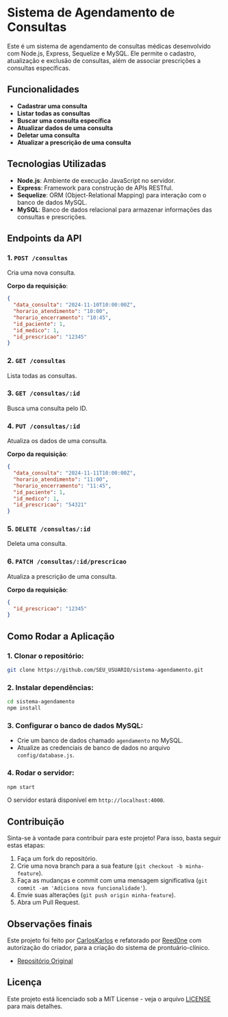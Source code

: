 # Sistema de Agendamento de Consultas

Este é um sistema de agendamento de consultas médicas desenvolvido com Node.js, Express, Sequelize e MySQL. Ele permite o cadastro, atualização e exclusão de consultas, além de associar prescrições a consultas específicas.

## Funcionalidades

- **Cadastrar uma consulta**
- **Listar todas as consultas**
- **Buscar uma consulta específica**
- **Atualizar dados de uma consulta**
- **Deletar uma consulta**
- **Atualizar a prescrição de uma consulta**

## Tecnologias Utilizadas

- **Node.js**: Ambiente de execução JavaScript no servidor.
- **Express**: Framework para construção de APIs RESTful.
- **Sequelize**: ORM (Object-Relational Mapping) para interação com o banco de dados MySQL.
- **MySQL**: Banco de dados relacional para armazenar informações das consultas e prescrições.

## Endpoints da API

### 1. `POST /consultas`

Cria uma nova consulta.

**Corpo da requisição**:

```json
{
  "data_consulta": "2024-11-10T10:00:00Z",
  "horario_atendimento": "10:00",
  "horario_encerramento": "10:45",
  "id_paciente": 1,
  "id_medico": 1,
  "id_prescricao": "12345"
}
```

### 2. `GET /consultas`

Lista todas as consultas.

### 3. `GET /consultas/:id`

Busca uma consulta pelo ID.

### 4. `PUT /consultas/:id`

Atualiza os dados de uma consulta.

**Corpo da requisição**:

```json
{
  "data_consulta": "2024-11-11T10:00:00Z",
  "horario_atendimento": "11:00",
  "horario_encerramento": "11:45",
  "id_paciente": 1,
  "id_medico": 1,
  "id_prescricao": "54321"
}
```

### 5. `DELETE /consultas/:id`

Deleta uma consulta.

### 6. `PATCH /consultas/:id/prescricao`

Atualiza a prescrição de uma consulta.

**Corpo da requisição**:

```json
{
  "id_prescricao": "12345"
}
```

## Como Rodar a Aplicação

### 1. Clonar o repositório:

```bash
git clone https://github.com/SEU_USUARIO/sistema-agendamento.git
```

### 2. Instalar dependências:

```bash
cd sistema-agendamento
npm install
```

### 3. Configurar o banco de dados MySQL:

- Crie um banco de dados chamado `agendamento` no MySQL.
- Atualize as credenciais de banco de dados no arquivo `config/database.js`.

### 4. Rodar o servidor:

```bash
npm start
```

O servidor estará disponível em `http://localhost:4000`.

## Contribuição

Sinta-se à vontade para contribuir para este projeto! Para isso, basta seguir estas etapas:

1. Faça um fork do repositório.
2. Crie uma nova branch para a sua feature (`git checkout -b minha-feature`).
3. Faça as mudanças e commit com uma mensagem significativa (`git commit -am 'Adiciona nova funcionalidade'`).
4. Envie suas alterações (`git push origin minha-feature`).
5. Abra um Pull Request.

## Observações finais

Este projeto foi feito por [CarlosKarlos](https://github.com/CarlosKarlos) e refatorado por [Reed0ne](https://github.com/Reed0ne) com autorização do criador, para a criação do sistema de prontuário-clínico.

- [Repositório Original](https://github.com/CarlosKarlos/A3_agendamento)

## Licença

Este projeto está licenciado sob a MIT License - veja o arquivo [LICENSE](LICENSE) para mais detalhes.
